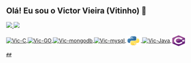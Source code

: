 ## Olá! Eu sou o Victor Vieira (Vitinho) 👋

  <a href="https://github.com/VitinhoVVF">
  <img height="180em" src="https://github-readme-stats.vercel.app/api?username=VitinhoVVF&show_icons=true&theme=dracula&include_all_commits=true&count_private=true"/>
  <img height="180em" src="https://github-readme-stats.vercel.app/api/top-langs/?username=VitinhoVVF&layout=compact&langs_count=7&theme=dracula"/>

  
  <div style="display: inline_block"><br>
  <img align="center" alt="Vic-C" height="30" width="40" src="https://cdn.jsdelivr.net/gh/devicons/devicon/icons/c/c-original.svg" />
  
  <img align="center" alt="Vic-GO" height="30" width="40" src="https://cdn.jsdelivr.net/gh/devicons/devicon/icons/go/go-original-wordmark.svg" />
  
  <img align="center" alt="Vic-mongodb" height="30" width="40" src="https://cdn.jsdelivr.net/gh/devicons/devicon/icons/mongodb/mongodb-original.svg" />
          
  <img align="center" alt="Vic-mysql" height="30" width="40" src="https://cdn.jsdelivr.net/gh/devicons/devicon/icons/mysql/mysql-original.svg" />
          
  <img align="center" alt="Vic-Python" height="30" width="40" src="https://raw.githubusercontent.com/devicons/devicon/master/icons/python/python-original.svg">
  
   <img align="center" alt="Vic-Java" height="30" width="40" src="https://cdn.jsdelivr.net/gh/devicons/devicon/icons/java/java-plain.svg" />
    
  <img align="center" alt="Vic-Csharp" height="30" width="40" src="https://raw.githubusercontent.com/devicons/devicon/master/icons/csharp/csharp-original.svg">

    ##
    

            
          

